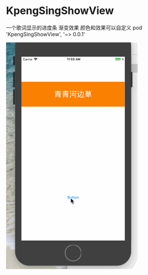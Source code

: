 # KpengSingShowView
一个歌词显示的进度条 渐变效果 颜色和效果可以自定义
   pod 'KpengSingShowView', '~> 0.0.1'
   
  ![](show.gif)
